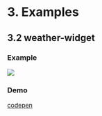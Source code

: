 # 3. Examples

## 3.2 weather-widget

### Example
![](../../docs/weather-widget.gif)

### Demo 
[codepen](https://codepen.io/andrius111/pen/OJVqzYd)
